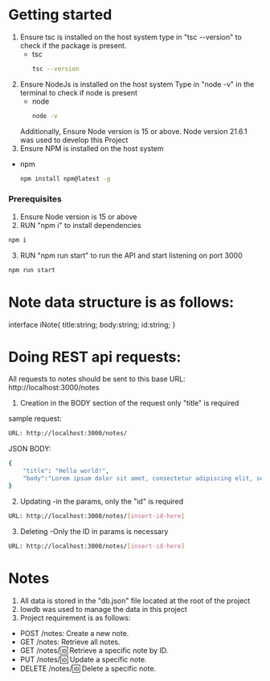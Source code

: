 # Getting started
1. Ensure tsc is installed on the host system
    type in "tsc --version" to check if the package is present.
    * tsc
        ```sh
        tsc --version
        ```
2. Ensure  NodeJs is installed on the host system
    Type in "node -v" in the terminal to check if node is present
    * node
        ```sh
        node -v
        ```
    Additionally, Ensure Node version is 15 or above.
    Node version 21.6.1 was used to develop this Project
3. Ensure NPM is installed on the host system
* npm
  ```sh
  npm install npm@latest -g
  ```


### Prerequisites
1. Ensure Node version is 15 or above
2. RUN "npm i" to install dependencies
  ```sh
  npm i
  ```
3. RUN "npm run start" to run the API and start listening on port 3000
  ```sh
  npm run start
  ```




# Note data structure is as follows:
interface iNote{
    title:string;
    body:string;
    id:string;
}


# Doing REST api requests:
All requests to notes should be sent to this base URL: http://localhost:3000/notes


1. Creation
    in the BODY section of the request only "title" is required

sample request:
```sh
URL: http://localhost:3000/notes/
```
 JSON BODY:
```sh
{
	"title": "Hello world!",
	"body":"Lorem ipsum dolor sit amet, consectetur adipiscing elit, sed do eiusmod tempor incididunt ut labore et dolore magna aliqua. Ut enim ad minim veniam"
}
```

2. Updating
    -in the params, only the "id" is required

```sh
URL: http://localhost:3000/notes/[insert-id-here]
```

3. Deleting
    -Only the ID in params is necessary

```sh
URL: http://localhost:3000/notes/[insert-id-here]
```



# Notes
1. All data is stored in the "db.json" file located at the root of the project
2. lowdb was used to manage the data in this project
3. Project requirement is as follows:
* POST /notes: Create a new note.
* GET /notes: Retrieve all notes.
* GET /notes/:id: Retrieve a specific note by ID.
* PUT /notes/:id: Update a specific note.
* DELETE /notes/:id: Delete a specific note.



